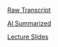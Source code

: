 [Raw Transcript](https://github.com/MCBasterSheet/MCBasterSheet/blob/main/MCB150/pages/Raw%20Transcript%202-12-2023.md)

[AI Summarized](https://github.com/MCBasterSheet/MCBasterSheet/blob/main/MCB150/pages/AI%20Summarized%202-12-2024.md)

[Lecture Slides](https://github.com/MCBasterSheet/MCBasterSheet/blob/main/MCB150/pages/lecture_11_full.pdf)
